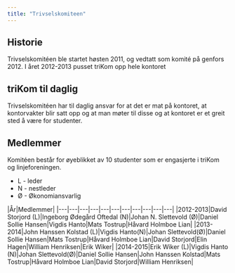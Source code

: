 ```yaml
---
title: "Trivselskomiteen"
---
```




Historie
--------

Trivselskomitéen ble startet høsten 2011, og vedtatt som komité på
genfors 2012. 
I året 2012-2013 pusset triKom opp hele kontoret 

triKom til daglig
-----------------
Trivselskomitéen har til daglig ansvar for at det er mat på kontoret, at kontorvakter blir satt opp og at man møter til disse og at kontoret er et greit sted å være for studenter. 


Medlemmer
---------

Komitéen består for øyeblikket av 10 studenter som er engasjerte i
triKom og linjeforeningen.

-   L - leder
-   N - nestleder
-   Ø - Økonomiansvarlig

|År|Medlemmer|
|---|---|---|---|---|---|---|---|---|---|---|
|2012-2013|David Storjord (L)|Ingeborg Ødegård Oftedal (N)|Johan N. Slettevold (Ø)|Daniel Sollie Hansen|Vigdis Hanto|Mats Tostrup|Håvard Holmboe Lian|
|2013-2014|John Hanssen Kolstad (L)|Vigdis Hanto(N)|Johan Slettevold(Ø)|Daniel Sollie Hansen|Mats Tostrup|Håvard Holmboe Lian|David Storjord|Elin Hagen|William Henriksen|Erik Wiker|
|2014-2015|Erik Wiker (L)|Vigdis Hanto (N)|Johan Slettevold(Ø)|Daniel Sollie Hansen|John Hanssen Kolstad|Mats Tostrup|Håvard Holmboe Lian|David Storjord|William Henriksen|